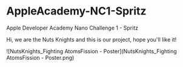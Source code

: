 # AppleAcademy-NC1-Spritz
Apple Developer Academy Nano Challenge 1 - Spritz 

Hi, we are the Nuts Knights and this is our project, hope you'll like it!


![NutsKnights_Fighting AtomsFission - Poster](NutsKnights_Fighting AtomsFission - Poster.png)
